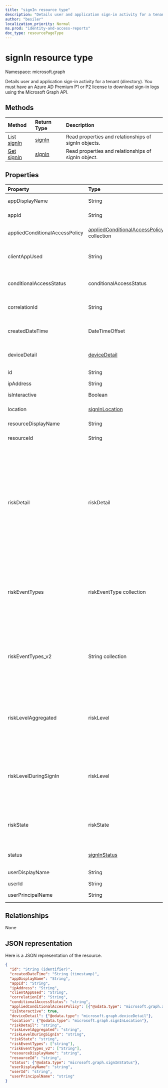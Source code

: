 ```yaml
---
title: "signIn resource type"
description: "Details user and application sign-in activity for a tenant (directory)."
author: "besiler"
localization_priority: Normal
ms.prod: "identity-and-access-reports"
doc_type: resourcePageType
---
```


# signIn resource type

Namespace: microsoft.graph

Details user and application sign-in activity for a tenant (directory). You must have an Azure AD Premium P1 or P2 license to download sign-in logs using the Microsoft Graph API.

## Methods

| Method		   | Return Type	|Description|
|:---------------|:--------|:----------|
|[List signIn](../api/signin-list.md) | [signIn](signin.md) |Read properties and relationships of signIn objects.|
|[Get signIn](../api/signin-get.md) | [signIn](signin.md) |Read properties and relationships of signIn object.|

## Properties
| Property	   | Type	|Description|
|:---------------|:--------|:----------|
|appDisplayName|String|App name displayed in the Azure Portal.|
|appId|String|Unique GUID representing the app ID in the Azure Active Directory.|
|appliedConditionalAccessPolicy|[appliedConditionalAccessPolicy](appliedconditionalaccesspolicy.md) collection|Provides a list of conditional access policies that are triggered by the corresponding sign-in activity.|
|clientAppUsed|String|Identifies the legacy client used for sign-in activity.  Includes `Browser`, `Exchange Active Sync`, `modern clients`, `IMAP`, `MAPI`, `SMTP`, and `POP`.|
|conditionalAccessStatus|conditionalAccessStatus| Reports status of an activated conditional access policy. Possible values are: `success`, `failure`, `notApplied`, and `unknownFutureValue`.|
|correlationId|String|The request ID sent from the client when the sign-in is initiated; used to troubleshoot sign-in activity.|
|createdDateTime|DateTimeOffset|Date and time (UTC) the sign-in was initiated. Example: midnight on Jan 1, 2014 is reported as `2014-01-01T00:00:00Z`.|
|deviceDetail|[deviceDetail](devicedetail.md)|Device information from where the sign-in occurred; includes device ID, operating system, and browser. |
|id|String|Unique ID representing the sign-in activity.|
|ipAddress|String|IP address of the client used to sign in.|
|isInteractive|Boolean|Indicates if a sign-in is interactive or not.|
|location|[signInLocation](signinlocation.md)|Provides the city, state, and country code where the sign-in originated.|
|resourceDisplayName|String|Name of the resource the user signed into.|
|resourceId|String|ID of the resource that the user signed into.|
|riskDetail|riskDetail|Provides the 'reason' behind a specific state of a risky user, sign-in or a risk event. The possible values are: `none`, `adminGeneratedTemporaryPassword`, `userPerformedSecuredPasswordChange`, `userPerformedSecuredPasswordReset`, `adminConfirmedSigninSafe`, `aiConfirmedSigninSafe`, `userPassedMFADrivenByRiskBasedPolicy`, `adminDismissedAllRiskForUser`, `adminConfirmedSigninCompromised`, `unknownFutureValue`. The value `none` means that no action has been performed on the user or sign-in so far. <br>**Note:** Details for this property require an Azure AD Premium P2 license. Other licenses return the value `hidden`.|
|riskEventTypes|riskEventType collection|Risk event types associated with the sign-in. The possible values are: `unlikelyTravel`, `anonymizedIPAddress`, `maliciousIPAddress`, `unfamiliarFeatures`, `malwareInfectedIPAddress`, `suspiciousIPAddress`, `leakedCredentials`, `investigationsThreatIntelligence`,  `generic`, and `unknownFutureValue`.|
|riskEventTypes_v2|String collection|The list of risk event types associated with the sign-in. Possible values: `unlikelyTravel`, `anonymizedIPAddress`, `maliciousIPAddress`, `unfamiliarFeatures`, `malwareInfectedIPAddress`, `suspiciousIPAddress`, `leakedCredentials`, `investigationsThreatIntelligence`,  `generic`, or `unknownFutureValue`.|
|riskLevelAggregated|riskLevel|Aggregated risk level. The possible values are: `none`, `low`, `medium`, `high`, `hidden`, and `unknownFutureValue`. The value `hidden` means the user or sign-in was not enabled for Azure AD Identity Protection. **Note:** Details for this property are only available for Azure AD Premium P2 customers. All other customers will be returned `hidden`.|
|riskLevelDuringSignIn|riskLevel|Risk level during sign-in. The possible values are: `none`, `low`, `medium`, `high`, `hidden`, and `unknownFutureValue`. The value `hidden` means the user or sign-in was not enabled for Azure AD Identity Protection. **Note:** Details for this property are only available for Azure AD Premium P2 customers. All other customers will be returned `hidden`.|
|riskState|riskState|Reports status of the risky user, sign-in, or a risk event. The possible values are: `none`, `confirmedSafe`, `remediated`, `dismissed`, `atRisk`, `confirmedCompromised`, `unknownFutureValue`.|
|status|[signInStatus](signinstatus.md)|Sign-in status. Includes the error code and description of the error (in case of a sign-in failure).|
|userDisplayName|String|Display name of the user that initiated the sign-in.|
|userId|String|ID of the user that initiated the sign-in.|
|userPrincipalName|String|User principal name of the user that initiated the sign-in.|

## Relationships

None


## JSON representation

Here is a JSON representation of the resource.

<!-- {
  "blockType": "resource",
  "optionalProperties": [

  ],
  "@odata.type": "microsoft.graph.signIn"
}-->
```json
{
  "id": "String (identifier)",
  "createdDateTime": "String (timestamp)",
  "appDisplayName": "String",
  "appId": "String",
  "ipAddress": "String",
  "clientAppUsed": "String",
  "correlationId": "String",
  "conditionalAccessStatus": "string",
  "appliedConditionalAccessPolicy": [{"@odata.type": "microsoft.graph.appliedConditionalAccessPolicy"}],
  "isInteractive": true,
  "deviceDetail": {"@odata.type": "microsoft.graph.deviceDetail"},
  "location": {"@odata.type": "microsoft.graph.signInLocation"},
  "riskDetail": "string",
  "riskLevelAggregated": "string",
  "riskLevelDuringSignIn": "string",
  "riskState": "string",
  "riskEventTypes": ["string"],
  "riskEventTypes_v2": ["String"],
  "resourceDisplayName": "string",
  "resourceId": "string",
  "status": {"@odata.type": "microsoft.graph.signInStatus"},
  "userDisplayName": "string",
  "userId": "string",
  "userPrincipalName": "string"
}

```

<!-- uuid: 8fcb5dbc-d5aa-4681-8e31-b001d5168d79
2015-10-25 14:57:30 UTC -->
<!-- {
  "type": "#page.annotation",
  "description": "signIn resource",
  "keywords": "",
  "section": "documentation",
  "tocPath": ""
}-->


